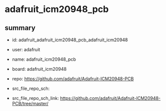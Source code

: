 # adafruit_icm20948_pcb
 
## summary 
* id: adafruit_adafruit_icm20948_pcb_adafruit_icm20948
* user: adafruit
* name: adafruit_icm20948_pcb
* board: adafruit_icm20948
* repo: https://github.com/adafruit/Adafruit-ICM20948-PCB



* src_file_repo_sch: 
* src_file_repo_sch_link: https://github.com/adafruit/Adafruit-ICM20948-PCB/tree/master/






